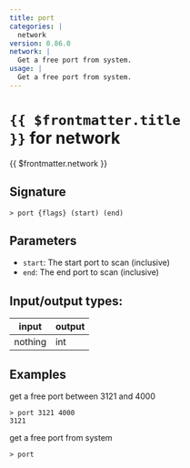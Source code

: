 ```yaml
---
title: port
categories: |
  network
version: 0.86.0
network: |
  Get a free port from system.
usage: |
  Get a free port from system.
---
```

<!-- This file is automatically generated. Please edit the command in https://github.com/nushell/nushell instead. -->

# <code>{{ $frontmatter.title }}</code> for network

<div class='command-title'>{{ $frontmatter.network }}</div>

## Signature

```> port {flags} (start) (end)```

## Parameters

 -  `start`: The start port to scan (inclusive)
 -  `end`: The end port to scan (inclusive)


## Input/output types:

| input   | output |
| ------- | ------ |
| nothing | int    |

## Examples

get a free port between 3121 and 4000
```nu
> port 3121 4000
3121
```

get a free port from system
```nu
> port

```
